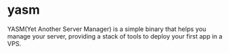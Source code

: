 # yasm
YASM(Yet Another Server Manager) is a simple binary that helps you manage your server, providing a stack of tools to deploy your first app in a VPS.
